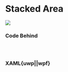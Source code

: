 # Stacked Area

![](https://raw.githubusercontent.com/Live-Charts/WebSiteDocs/master/v1/Resources/stacked-areas.jpg)

### Code Behind

```{wpf,!https://raw.githubusercontent.com/beto-rodriguez/Live-Charts/master/Examples/Wpf/CartesianChart/StackedArea/StackedAreaExample.xaml.cs}

```
```{uwp,!https://raw.githubusercontent.com/beto-rodriguez/Live-Charts/master/Examples/Wpf/CartesianChart/StackedArea/StackedAreaExample.xaml.cs}

```
```{wf,!https://raw.githubusercontent.com/beto-rodriguez/Live-Charts/master/Examples/WinForms/Cartesian/StackedArea/StackedAreaExample.cs}

```

### XAML{uwp||wpf}

```{wpf,!https://raw.githubusercontent.com/beto-rodriguez/Live-Charts/master/Examples/Wpf/CartesianChart/StackedArea/StackedAreaExample.xaml}

```
```{uwp,!https://raw.githubusercontent.com/beto-rodriguez/Live-Charts/master/Examples/Uwp/CartesianChart/StackedArea/StackedAreaExample.xaml}

```